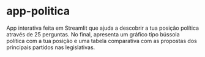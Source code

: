 # app-politica
App interativa feita em Streamlit que ajuda a descobrir a tua posição política através de 25 perguntas. No final, apresenta um gráfico tipo bússola política com a tua posição e uma tabela comparativa com as propostas dos principais partidos nas legislativas.
